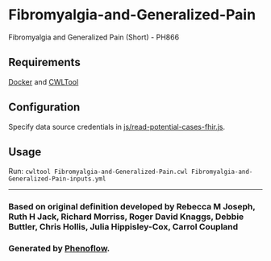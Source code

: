 # Fibromyalgia-and-Generalized-Pain

Fibromyalgia and Generalized Pain (Short) - PH866

## Requirements

[Docker](https://docs.docker.com/install/) and [CWLTool](https://github.com/common-workflow-language/cwltool#install)

## Configuration

Specify data source credentials in [js/read-potential-cases-fhir.js](js/read-potential-cases-fhir.js).

## Usage

Run: `cwltool Fibromyalgia-and-Generalized-Pain.cwl Fibromyalgia-and-Generalized-Pain-inputs.yml`

***

### Based on original definition developed by Rebecca M Joseph, Ruth H Jack, Richard Morriss, Roger David Knaggs, Debbie Buttler, Chris Hollis, Julia Hippisley-Cox, Carrol Coupland
### Generated by [Phenoflow](https://kclhi.org/phenoflow).
